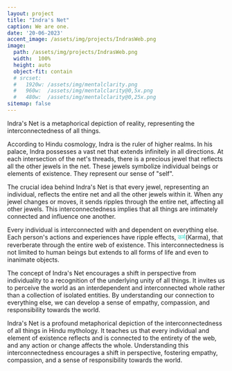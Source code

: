 ```yaml
---
layout: project
title: "Indra's Net"
caption: We are one.
date: '20-06-2023'
accent_image: /assets/img/projects/IndrasWeb.png   
image: 
  path: /assets/img/projects/IndrasWeb.png
  width:  100%
  height: auto
  object-fit: contain
  # srcset: 
  #   1920w: /assets/img/mentalclarity.png
  #   960w:  /assets/img/mentalclarity@0,5x.png
  #   480w:  /assets/img/mentalclarity@0,25x.png
sitemap: false
---
```


Indra's Net is a metaphorical depiction of reality, representing the interconnectedness of all things.

According to Hindu cosmology, Indra is the ruler of higher realms. In his palace, Indra possesses a vast net that extends infinitely in all directions. At each intersection of the net's threads, there is a precious jewel that reflects all the other jewels in the net. These jewels symbolize individual beings or elements of existence. They represent our sense of "self". 

The crucial idea behind Indra's Net is that every jewel, representing an individual, reflects the entire net and all the other jewels within it. When any jewel changes or moves, it sends ripples through the entire net, affecting all other jewels. This interconnectedness implies that all things are intimately connected and influence one another. 

Every individual is interconnected with and dependent on everything else. Each person's actions and experiences have ripple effects, <span style="color:turquoise"> कर्म</span>(Karma), that reverberate through the entire web of existence. This interconnectedness is not limited to human beings but extends to all forms of life and even to inanimate objects.

The concept of Indra's Net encourages a shift in perspective from individuality to a recognition of the underlying unity of all things. It invites us to perceive the world as an interdependent and interconnected whole rather than a collection of isolated entities. By understanding our connection to everything else, we can develop a sense of empathy, compassion, and responsibility towards the world.

Indra's Net is a profound metaphorical depiction of the interconnectedness of all things in Hindu mythology. It teaches us that every individual and element of existence reflects and is connected to the entirety of the web, and any action or change affects the whole. Understanding this interconnectedness encourages a shift in perspective, fostering empathy, compassion, and a sense of responsibility towards the world.